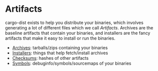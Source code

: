 # Artifacts

cargo-dist exists to help you distribute your binaries, which involves generating a lot of different files which we call *Artifacts*. Archives are the baseline artifacts that contain your binaries, and installers are the fancy artifacts that make it easy to install or run the binaries.

* [Archives](./archives.md): tarballs/zips containing your binaries
* [Installers](../installers/index.md): things that help fetch/install archives
* [Checksums](./checksums.md): hashes of other artifacts
* [Symbols](./symbols.md): debuginfo/symbols/sourcemaps of your binaries



